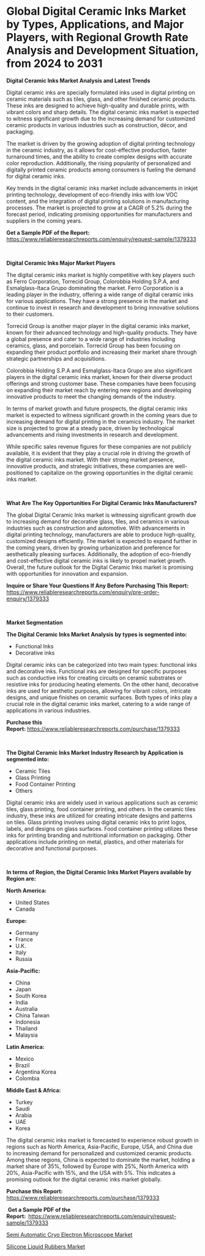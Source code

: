 <p><h1>Global Digital Ceramic Inks Market by Types, Applications, and Major Players, with Regional Growth Rate Analysis and Development Situation, from 2024 to 2031</h1></p><p><strong>Digital Ceramic Inks Market Analysis and Latest Trends</strong></p>
<p><p>Digital ceramic inks are specially formulated inks used in digital printing on ceramic materials such as tiles, glass, and other finished ceramic products. These inks are designed to achieve high-quality and durable prints, with vibrant colors and sharp details. The digital ceramic inks market is expected to witness significant growth due to the increasing demand for customized ceramic products in various industries such as construction, décor, and packaging.</p><p>The market is driven by the growing adoption of digital printing technology in the ceramic industry, as it allows for cost-effective production, faster turnaround times, and the ability to create complex designs with accurate color reproduction. Additionally, the rising popularity of personalized and digitally printed ceramic products among consumers is fueling the demand for digital ceramic inks.</p><p>Key trends in the digital ceramic inks market include advancements in inkjet printing technology, development of eco-friendly inks with low VOC content, and the integration of digital printing solutions in manufacturing processes. The market is projected to grow at a CAGR of 5.2% during the forecast period, indicating promising opportunities for manufacturers and suppliers in the coming years.</p></p>
<p><strong>Get a Sample PDF of the Report:&nbsp;</strong> <a href="https://www.reliableresearchreports.com/enquiry/request-sample/1379333">https://www.reliableresearchreports.com/enquiry/request-sample/1379333</a></p>
<p>&nbsp;</p>
<p><strong>Digital Ceramic Inks Major Market Players</strong></p>
<p><p>The digital ceramic inks market is highly competitive with key players such as Ferro Corporation, Torrecid Group, Colorobbia Holding S.P.A, and Esmalglass-Itaca Grupo dominating the market. Ferro Corporation is a leading player in the industry, offering a wide range of digital ceramic inks for various applications. They have a strong presence in the market and continue to invest in research and development to bring innovative solutions to their customers.</p><p>Torrecid Group is another major player in the digital ceramic inks market, known for their advanced technology and high-quality products. They have a global presence and cater to a wide range of industries including ceramics, glass, and porcelain. Torrecid Group has been focusing on expanding their product portfolio and increasing their market share through strategic partnerships and acquisitions.</p><p>Colorobbia Holding S.P.A and Esmalglass-Itaca Grupo are also significant players in the digital ceramic inks market, known for their diverse product offerings and strong customer base. These companies have been focusing on expanding their market reach by entering new regions and developing innovative products to meet the changing demands of the industry.</p><p>In terms of market growth and future prospects, the digital ceramic inks market is expected to witness significant growth in the coming years due to increasing demand for digital printing in the ceramics industry. The market size is projected to grow at a steady pace, driven by technological advancements and rising investments in research and development.</p><p>While specific sales revenue figures for these companies are not publicly available, it is evident that they play a crucial role in driving the growth of the digital ceramic inks market. With their strong market presence, innovative products, and strategic initiatives, these companies are well-positioned to capitalize on the growing opportunities in the digital ceramic inks market.</p></p>
<p>&nbsp;</p>
<p><strong>What Are The Key Opportunities For Digital Ceramic Inks Manufacturers?</strong></p>
<p><p>The global Digital Ceramic Inks market is witnessing significant growth due to increasing demand for decorative glass, tiles, and ceramics in various industries such as construction and automotive. With advancements in digital printing technology, manufacturers are able to produce high-quality, customized designs efficiently. The market is expected to expand further in the coming years, driven by growing urbanization and preference for aesthetically pleasing surfaces. Additionally, the adoption of eco-friendly and cost-effective digital ceramic inks is likely to propel market growth. Overall, the future outlook for the Digital Ceramic Inks market is promising with opportunities for innovation and expansion.</p></p>
<p><strong>Inquire or Share Your Questions If Any Before Purchasing This Report:</strong> <a href="https://www.reliableresearchreports.com/enquiry/pre-order-enquiry/1379333">https://www.reliableresearchreports.com/enquiry/pre-order-enquiry/1379333</a></p>
<p>&nbsp;</p>
<p><strong>Market Segmentation</strong></p>
<p><strong>The Digital Ceramic Inks Market Analysis by types is segmented into:</strong></p>
<p><ul><li>Functional Inks</li><li>Decorative inks</li></ul></p>
<p><p>Digital ceramic inks can be categorized into two main types: functional inks and decorative inks. Functional inks are designed for specific purposes such as conductive inks for creating circuits on ceramic substrates or resistive inks for producing heating elements. On the other hand, decorative inks are used for aesthetic purposes, allowing for vibrant colors, intricate designs, and unique finishes on ceramic surfaces. Both types of inks play a crucial role in the digital ceramic inks market, catering to a wide range of applications in various industries.</p></p>
<p><strong>Purchase this Report:&nbsp;</strong><a href="https://www.reliableresearchreports.com/purchase/1379333">https://www.reliableresearchreports.com/purchase/1379333</a></p>
<p>&nbsp;</p>
<p><strong>The Digital Ceramic Inks Market Industry Research by Application is segmented into:</strong></p>
<p><ul><li>Ceramic Tiles</li><li>Glass Printing</li><li>Food Container Printing</li><li>Others</li></ul></p>
<p><p>Digital ceramic inks are widely used in various applications such as ceramic tiles, glass printing, food container printing, and others. In the ceramic tiles industry, these inks are utilized for creating intricate designs and patterns on tiles. Glass printing involves using digital ceramic inks to print logos, labels, and designs on glass surfaces. Food container printing utilizes these inks for printing branding and nutritional information on packaging. Other applications include printing on metal, plastics, and other materials for decorative and functional purposes.</p></p>
<p>&nbsp;</p>
<p><strong>In terms of Region, the Digital Ceramic Inks Market Players available by Region are:</strong></p>
<p>
    <p> <strong> North America: </strong>
        <ul>
            <li>United States</li>
            <li>Canada</li>
        </ul>
        </p> 
    <p> <strong> Europe: </strong>
        <ul>
            <li>Germany</li>
            <li>France</li>
            <li>U.K.</li>
            <li>Italy</li>
            <li>Russia</li>
        </ul>
        </p> 
    <p> <strong> Asia-Pacific: </strong>
        <ul>
            <li>China</li>
            <li>Japan</li>
            <li>South Korea</li>
            <li>India</li>
            <li>Australia</li>
            <li>China Taiwan</li>
            <li>Indonesia</li>
            <li>Thailand</li>
            <li>Malaysia</li>
        </ul>
        </p> 
    <p> <strong> Latin America: </strong>
        <ul>
            <li>Mexico</li>
            <li>Brazil</li>
            <li>Argentina Korea</li>
            <li>Colombia</li>
        </ul>
        </p> 
    <p> <strong> Middle East & Africa: </strong>
        <ul>
            <li>Turkey</li>
            <li>Saudi</li>
            <li>Arabia</li>
            <li>UAE</li>
            <li>Korea</li>
        </ul>
    </p>
    </p>
<p><p>The digital ceramic inks market is forecasted to experience robust growth in regions such as North America, Asia-Pacific, Europe, USA, and China due to increasing demand for personalized and customized ceramic products. Among these regions, China is expected to dominate the market, holding a market share of 35%, followed by Europe with 25%, North America with 20%, Asia-Pacific with 15%, and the USA with 5%. This indicates a promising outlook for the digital ceramic inks market globally.</p></p>
<p><strong>Purchase this Report: </strong><a href="https://www.reliableresearchreports.com/purchase/1379333">https://www.reliableresearchreports.com/purchase/1379333</a></p>
<p>&nbsp;<strong>Get a Sample PDF of the Report:&nbsp;&nbsp;</strong><a href="https://www.reliableresearchreports.com/enquiry/request-sample/1379333">https://www.reliableresearchreports.com/enquiry/request-sample/1379333</a></p>
<p><strong></strong></p>
<p><p><a href="https://view.publitas.com/reportprime-1/semi-automatic-cryo-electron-microscope-market-provides-a-comprehensive-analysis-including-a-macro-overview-of-the-market-as-well-as-micro-details-such-as-market-size-and-competitive-landscape/">Semi Automatic Cryo Electron Microscope Market</a></p><p><a href="https://confirmed-shield-e13.notion.site/Silicone-Liquid-Rubbers-Market-Share-Market-New-Trends-Analysis-Report-By-Type-By-Application-By-ebc767409d0d44148a8e065266efceb1">Silicone Liquid Rubbers Market</a></p></p>